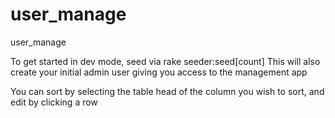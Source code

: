 user_manage
==========

user_manage

To get started in dev mode, seed via rake seeder:seed[count]
This will also create your initial admin user giving you access to the management app

You can sort by selecting the table head of the column you wish to sort, and edit by clicking a row
